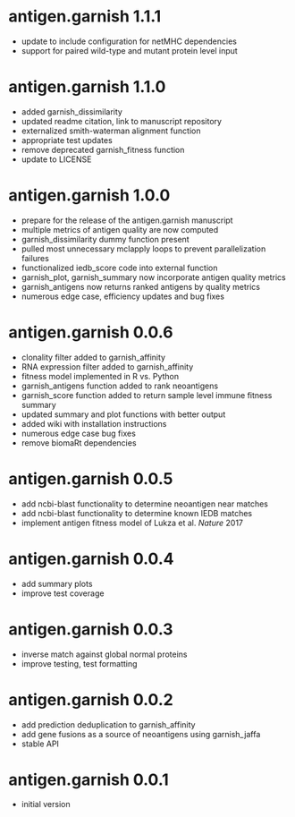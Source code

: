 # antigen.garnish 1.1.1

* update to include configuration for netMHC dependencies
* support for paired wild-type and mutant protein level input

# antigen.garnish 1.1.0

* added garnish_dissimilarity
* updated readme citation, link to manuscript repository
* externalized smith-waterman alignment function
* appropriate test updates
* remove deprecated garnish_fitness function
* update to LICENSE

# antigen.garnish 1.0.0

* prepare for the release of the antigen.garnish manuscript
* multiple metrics of antigen quality are now computed
* garnish_dissimilarity dummy function present
* pulled most unnecessary mclapply loops to prevent parallelization failures
* functionalized iedb_score code into external function
* garnish_plot, garnish_summary now incorporate antigen quality metrics
* garnish_antigens now returns ranked antigens by quality metrics
* numerous edge case, efficiency updates and bug fixes

# antigen.garnish 0.0.6

* clonality filter added to garnish_affinity
* RNA expression filter added to garnish_affinity
* fitness model implemented in R vs. Python
* garnish_antigens function added to rank neoantigens
* garnish_score function added to return sample level immune fitness summary
* updated summary and plot functions with better output
* added wiki with installation instructions
* numerous edge case bug fixes
* remove biomaRt dependencies

# antigen.garnish 0.0.5

* add ncbi-blast functionality to determine neoantigen near matches
* add ncbi-blast functionality to determine known IEDB matches
* implement antigen fitness model of Lukza et al. *Nature* 2017

# antigen.garnish 0.0.4

* add summary plots
* improve test coverage

# antigen.garnish 0.0.3

* inverse match against global normal proteins
* improve testing, test formatting

# antigen.garnish 0.0.2

* add prediction deduplication to garnish_affinity
* add gene fusions as a source of neoantigens using garnish_jaffa
* stable API

# antigen.garnish 0.0.1

* initial version
